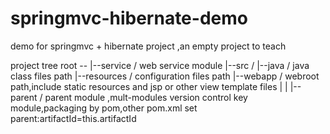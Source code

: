 # springmvc-hibernate-demo
demo for springmvc +  hibernate project ,an empty project to teach

project tree
root --
     |--service / web service module
       |--src /
       |--java /  java class files path
       |--resources / configuration files path
       |--webapp / webroot path,include static resources and jsp or other view template files
     |
     |
     |--parent / parent module ,mult-modules version control key module,packaging by pom,other pom.xml set parent:artifactId=this.artifactId